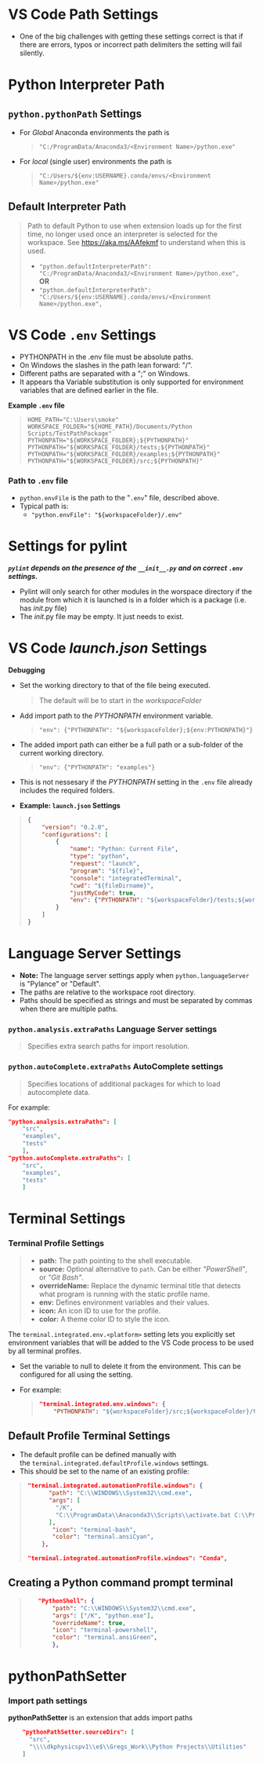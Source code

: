 # VS Code Path Settings
- One of the big challenges with getting these settings correct is that if there are errors, typos or incorrect path delimiters the setting will fail silently. 

# Python Interpreter Path
## `python.pythonPath` Settings
- For *Global* Anaconda environments the path is 
    > `"C:/ProgramData/Anaconda3/<Environment Name>/python.exe"`
- For *local* (single user) environments the path is 
    > `"C:/Users/${env:USERNAME}.conda/envs/<Environment Name>/python.exe"`
## Default Interpreter Path
> Path to default Python to use when extension loads up for the first time, 
no longer used once an interpreter is selected for the workspace. 
See https://aka.ms/AAfekmf to understand when this is used.
> - `"python.defaultInterpreterPath": "C:/ProgramData/Anaconda3/<Environment Name>/python.exe",`<br>
> **OR**<br>
> - `"python.defaultInterpreterPath": "C:/Users/${env:USERNAME}.conda/envs/<Environment Name>/python.exe",`

# VS Code `.env` Settings
- PYTHONPATH in the .env file must be absolute paths.
- On Windows the slashes in the path lean forward: "/". 
- Different paths are separated with a ";" on Windows.
- It appears tha Variable substitution is only supported for environment variables that are defined earlier in the file.

**Example `.env` file**
> ```
> HOME_PATH="C:\Users\smoke"
> WORKSPACE_FOLDER="${HOME_PATH}/Documents/Python Scripts/TestPathPackage"
> PYTHONPATH="${WORKSPACE_FOLDER};${PYTHONPATH}"
> PYTHONPATH="${WORKSPACE_FOLDER}/tests;${PYTHONPATH}"
> PYTHONPATH="${WORKSPACE_FOLDER}/examples;${PYTHONPATH}"
> PYTHONPATH="${WORKSPACE_FOLDER}/src;${PYTHONPATH}"
> ```

### Path to `.env` file
- `python.envFile` is the path to the "`.env`" file, described above.
- Typical path is:
    - `"python.envFile": "${workspaceFolder}/.env"`

# Settings for pylint 
<b><i>`pylint` depends on the presence of the `__init__.py` and on correct `.env` settings.</i></b>
- Pylint will only search for other modules in the worspace directory if the module from which it is launched is in a folder which is a package (i.e. has _init_.py file)
- The _init_.py file may be empty.  It just needs to exist.

# VS Code *launch.json* Settings
**Debugging**
- Set the working directory to that of the file being executed.
    > The default will be to start in the *workspaceFolder*

- Add import path to the *PYTHONPATH* environment variable.
    > `"env": {"PYTHONPATH": "${workspaceFolder};${env:PYTHONPATH}"}`

- The added import path can either be a full path or a sub-folder of the current working directory.
    > `"env": {"PYTHONPATH": "examples"}`

- This is not nessesary if the *PYTHONPATH* setting in the `.env` file already
 includes the required folders.

- **Example: `launch.json` Settings**
> ```json
> {
>     "version": "0.2.0",
>     "configurations": [
>         {
>             "name": "Python: Current File",
>             "type": "python",
>             "request": "launch",
>             "program": "${file}",
>             "console": "integratedTerminal",
>             "cwd": "${fileDirname}",
>             "justMyCode": true,
>             "env": {"PYTHONPATH": "${workspaceFolder}/tests;${workspaceFolder}/examples;${env:PYTHONPATH}"},
>         }
>     ]
> }
> ```

# Language Server Settings
- **Note:** The language server settings apply when `python.languageServer` is "Pylance" or "Default". 
- The paths are relative to the workspace root directory.
- Paths should be specified as strings and must be separated by commas when there are multiple paths.

### `python.analysis.extraPaths` Language Server settings
> Specifies extra search paths for import resolution. 
> 

### `python.autoComplete.extraPaths` AutoComplete settings
> Specifies locations of additional packages for which to load autocomplete data.

For example:
```json
"python.analysis.extraPaths": [
    "src",
    "examples",
    "tests"
    ],
"python.autoComplete.extraPaths": [
    "src",
    "examples",
    "tests"
    ]
```

# Terminal Settings
### Terminal Profile Settings
> - **path:** The path pointing to the shell executable.
> - **source:** Optional alternative to `path`. Can be either *"PowerShell"*, or *"Git Bash"*.
> - **overrideName:** Replace the dynamic terminal title that detects what program is running with the static profile name.
> - **env:** Defines environment variables and their values.
> - **icon:** An icon ID to use for the profile.
> - **color:** A theme color ID to style the icon.


The `terminal.integrated.env.<platform>` setting lets you explicitly set environment variables that will be added to the VS Code process to be used by all terminal profiles. 

- Set the variable to null to delete it from the environment. This can be configured for all  using the  setting.

- For example:
    > ```json
    > "terminal.integrated.env.windows": {
    >     "PYTHONPATH": "${workspaceFolder}/src;${workspaceFolder}/tests;${workspaceFolder}/examples;${env:PYTHONPATH}"
    > ```



## Default Profile Terminal Settings
- The default profile can be defined manually with the `terminal.integrated.defaultProfile.windows` settings. 
- This should be set to the name of an existing profile:

> ```json
> "terminal.integrated.automationProfile.windows": {
>       "path": "C:\\WINDOWS\\System32\\cmd.exe",
>       "args": [
>         "/K",
>         "C:\\ProgramData\\Anaconda3\\Scripts\\activate.bat C:\\ProgramData\\Anaconda3"
>       ],
>        "icon": "terminal-bash",
>        "color": "terminal.ansiCyan",
>     },
> 
> "terminal.integrated.automationProfile.windows": "Conda",
> ```

## Creating a Python command prompt terminal
> ```json
>    "PythonShell": {
>        "path": "C:\\WINDOWS\\System32\\cmd.exe",
>        "args": ["/K", "python.exe"],
>        "overrideName": true,
>        "icon": "terminal-powershell",
>        "color": "terminal.ansiGreen",
>        },
> ```

# pythonPathSetter
### Import path settings
**pythonPathSetter** is an extension that adds import paths
```json
    "pythonPathSetter.sourceDirs": [
      "src",
      "\\\\dkphysicspv1\\e$\\Gregs_Work\\Python Projects\\Utilities"
    ]
```

